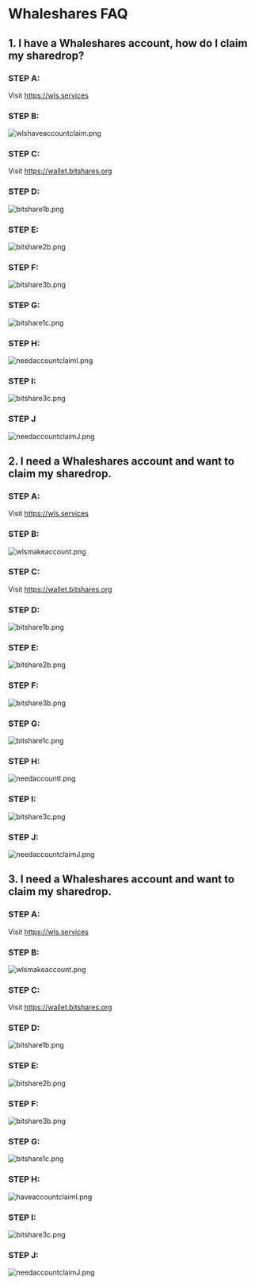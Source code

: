 # Whaleshares FAQ 

## 1. I have a Whaleshares account,  how do I claim my sharedrop?

### STEP A:

Visit <a href="https://wls.services/sharedroptools">https://wls.services</a>

### STEP B:

![wlshaveaccountclaim.png](https://beta.whaleshares.net/imageupload_data/701159bc6239689f4bcd43aedb1f4bf9297a429c)

### STEP C:

Visit <a href="https://wallet.bitshares.org">https://wallet.bitshares.org</a>

### STEP D:

![bitshare1b.png](https://beta.whaleshares.net/imageupload_data/aff142d7a5c928fd1423a1f8531859fb811054e4)

### STEP E:

![bitshare2b.png](https://beta.whaleshares.net/imageupload_data/4c8110f67e5facb1380bcf16fa6f28af658882f6)

### STEP F:

![bitshare3b.png](https://beta.whaleshares.net/imageupload_data/5305dcfa2ada95d54970cbc40618eaba67a89d13)

### STEP G:

![bitshare1c.png](https://beta.whaleshares.net/imageupload_data/fdc0f78223f96a81be0f2cc5d90974b6eddfcb1c)

### STEP H:

![needaccountclaimI.png](https://beta.whaleshares.net/imageupload_data/7cb18f1042ca43929bb312eefb6ac5e9978a5f03)

### STEP I:

![bitshare3c.png](https://beta.whaleshares.net/imageupload_data/3365a885e94aaa4694dc03d6e1598f215e803fca)

### STEP J

![needaccountclaimJ.png](https://beta.whaleshares.net/imageupload_data/6ff63c749f9c5bfb80cd6eb5862e9687d9ef6d2f)

## 2. I need a Whaleshares account and want to claim my sharedrop.

### STEP A:

Visit <a href="https://wls.services/sharedroptools">https://wls.services</a>

### STEP B:

![wlsmakeaccount.png](https://beta.whaleshares.net/imageupload_data/653d0c8f8e526cc68a01ca771854a34eaf435e58)

### STEP C:

Visit <a href="https://wallet.bitshares.org">https://wallet.bitshares.org</a>

### STEP D:

![bitshare1b.png](https://beta.whaleshares.net/imageupload_data/aff142d7a5c928fd1423a1f8531859fb811054e4)

### STEP E:

![bitshare2b.png](https://beta.whaleshares.net/imageupload_data/4c8110f67e5facb1380bcf16fa6f28af658882f6)

### STEP F:

![bitshare3b.png](https://beta.whaleshares.net/imageupload_data/5305dcfa2ada95d54970cbc40618eaba67a89d13)

### STEP G:

![bitshare1c.png](https://beta.whaleshares.net/imageupload_data/fdc0f78223f96a81be0f2cc5d90974b6eddfcb1c)

### STEP H:

![needaccountI.png](https://beta.whaleshares.net/imageupload_data/b2c4e1d2e7317d57c2082cbf263bb12794e03a98)

### STEP I:

![bitshare3c.png](https://beta.whaleshares.net/imageupload_data/3365a885e94aaa4694dc03d6e1598f215e803fca)

### STEP J:

![needaccountclaimJ.png](https://beta.whaleshares.net/imageupload_data/6ff63c749f9c5bfb80cd6eb5862e9687d9ef6d2f)

## 3. I need a Whaleshares account and want to claim my sharedrop.

### STEP A:

Visit <a href="https://wls.services/sharedroptools">https://wls.services</a>

### STEP B:

![wlsmakeaccount.png](https://beta.whaleshares.net/imageupload_data/653d0c8f8e526cc68a01ca771854a34eaf435e58)

### STEP C:

Visit <a href="https://wallet.bitshares.org">https://wallet.bitshares.org</a>

### STEP D:

![bitshare1b.png](https://beta.whaleshares.net/imageupload_data/aff142d7a5c928fd1423a1f8531859fb811054e4)

### STEP E:

![bitshare2b.png](https://beta.whaleshares.net/imageupload_data/4c8110f67e5facb1380bcf16fa6f28af658882f6)

### STEP F:

![bitshare3b.png](https://beta.whaleshares.net/imageupload_data/5305dcfa2ada95d54970cbc40618eaba67a89d13)

### STEP G:

![bitshare1c.png](https://beta.whaleshares.net/imageupload_data/fdc0f78223f96a81be0f2cc5d90974b6eddfcb1c)

### STEP H:

![haveaccountclaimI.png](https://beta.whaleshares.net/imageupload_data/d9a7dc4e06bf7a2481145f0b343b7e80ab962af3)

### STEP I:

![bitshare3c.png](https://beta.whaleshares.net/imageupload_data/3365a885e94aaa4694dc03d6e1598f215e803fca)

### STEP J:

![needaccountclaimJ.png](https://beta.whaleshares.net/imageupload_data/6ff63c749f9c5bfb80cd6eb5862e9687d9ef6d2f)


